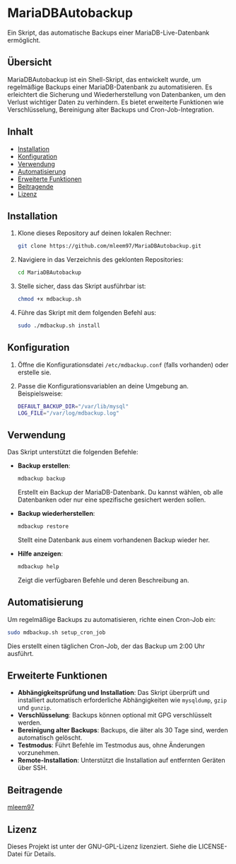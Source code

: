 # MariaDBAutobackup

Ein Skript, das automatische Backups einer MariaDB-Live-Datenbank ermöglicht.

## Übersicht

MariaDBAutobackup ist ein Shell-Skript, das entwickelt wurde, um regelmäßige Backups einer MariaDB-Datenbank zu automatisieren. Es erleichtert die Sicherung und Wiederherstellung von Datenbanken, um den Verlust wichtiger Daten zu verhindern. Es bietet erweiterte Funktionen wie Verschlüsselung, Bereinigung alter Backups und Cron-Job-Integration.

## Inhalt

- [Installation](#installation)
- [Konfiguration](#konfiguration)
- [Verwendung](#verwendung)
- [Automatisierung](#automatisierung)
- [Erweiterte Funktionen](#erweiterte-funktionen)
- [Beitragende](#beitragende)
- [Lizenz](#lizenz)

## Installation

1. Klone dieses Repository auf deinen lokalen Rechner:

    ```sh
    git clone https://github.com/mleem97/MariaDBAutobackup.git
    ```

2. Navigiere in das Verzeichnis des geklonten Repositories:

    ```sh
    cd MariaDBAutobackup
    ```

3. Stelle sicher, dass das Skript ausführbar ist:

    ```sh
    chmod +x mdbackup.sh
    ```

4. Führe das Skript mit dem folgenden Befehl aus:

    ```sh
    sudo ./mdbackup.sh install
    ```

## Konfiguration

1. Öffne die Konfigurationsdatei `/etc/mdbackup.conf` (falls vorhanden) oder erstelle sie.
2. Passe die Konfigurationsvariablen an deine Umgebung an. Beispielsweise:

    ```sh
    DEFAULT_BACKUP_DIR="/var/lib/mysql"
    LOG_FILE="/var/log/mdbackup.log"
    ```

## Verwendung

Das Skript unterstützt die folgenden Befehle:

- **Backup erstellen**:
  ```sh
  mdbackup backup
  ```
  Erstellt ein Backup der MariaDB-Datenbank. Du kannst wählen, ob alle Datenbanken oder nur eine spezifische gesichert werden sollen.

- **Backup wiederherstellen**:
  ```sh
  mdbackup restore
  ```
  Stellt eine Datenbank aus einem vorhandenen Backup wieder her.

- **Hilfe anzeigen**:
  ```sh
  mdbackup help
  ```
  Zeigt die verfügbaren Befehle und deren Beschreibung an.

## Automatisierung

Um regelmäßige Backups zu automatisieren, richte einen Cron-Job ein:

```sh
sudo mdbackup.sh setup_cron_job
```

Dies erstellt einen täglichen Cron-Job, der das Backup um 2:00 Uhr ausführt.

## Erweiterte Funktionen

- **Abhängigkeitsprüfung und Installation**: Das Skript überprüft und installiert automatisch erforderliche Abhängigkeiten wie `mysqldump`, `gzip` und `gunzip`.
- **Verschlüsselung**: Backups können optional mit GPG verschlüsselt werden.
- **Bereinigung alter Backups**: Backups, die älter als 30 Tage sind, werden automatisch gelöscht.
- **Testmodus**: Führt Befehle im Testmodus aus, ohne Änderungen vorzunehmen.
- **Remote-Installation**: Unterstützt die Installation auf entfernten Geräten über SSH.

## Beitragende

[mleem97](https://github.com/mleem97)

## Lizenz

Dieses Projekt ist unter der GNU-GPL-Lizenz lizenziert. Siehe die LICENSE-Datei für Details.
